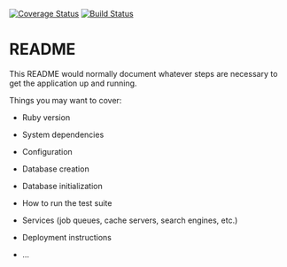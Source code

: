 [![Coverage Status](https://coveralls.io/repos/github/deepeeess/lytewate/badge.svg?branch=master)](https://coveralls.io/github/deepeeess/lytewate?branch=master) [![Build Status](https://travis-ci.org/deepeeess/lytewate.svg?branch=master)](https://travis-ci.org/deepeeess/lytewate)

# README

This README would normally document whatever steps are necessary to get the
application up and running.

Things you may want to cover:

* Ruby version

* System dependencies

* Configuration

* Database creation

* Database initialization

* How to run the test suite

* Services (job queues, cache servers, search engines, etc.)

* Deployment instructions

* ...
